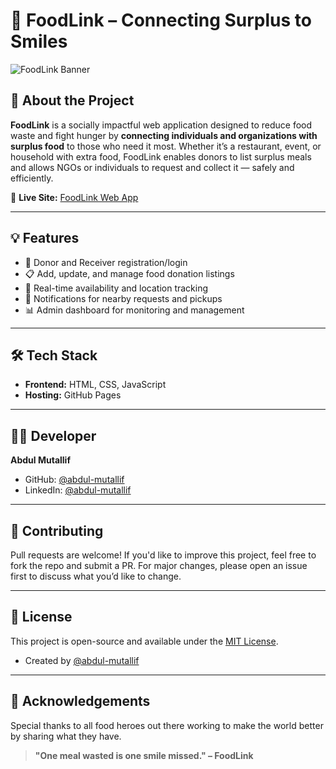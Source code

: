 # 🍱 FoodLink – Connecting Surplus to Smiles

![FoodLink Banner](https://abdul-mutallif.github.io/Project-FoodLink/assets/images/logo.png) <!-- optional: add project banner if available -->

## 🌟 About the Project

**FoodLink** is a socially impactful web application designed to reduce food waste and fight hunger by **connecting individuals and organizations with surplus food** to those who need it most. Whether it’s a restaurant, event, or household with extra food, FoodLink enables donors to list surplus meals and allows NGOs or individuals to request and collect it — safely and efficiently.

🔗 **Live Site:** [FoodLink Web App](https://abdul-mutallif.github.io/Project-FoodLink/about.html)

---

## 💡 Features

- 👥 Donor and Receiver registration/login
- 📋 Add, update, and manage food donation listings
- 📍 Real-time availability and location tracking
- 🔔 Notifications for nearby requests and pickups
- 📊 Admin dashboard for monitoring and management

---

## 🛠️ Tech Stack

- **Frontend:** HTML, CSS, JavaScript  
- **Hosting:** GitHub Pages  

---

## 👨‍💻 Developer

**Abdul Mutallif**  
- GitHub: [@abdul-mutallif](https://github.com/abdul-mutallif)  
- LinkedIn: [@abdul-mutallif](https://www.linkedin.com/in/abdul-mutallif/)  

---

## 🤝 Contributing

Pull requests are welcome! If you'd like to improve this project, feel free to fork the repo and submit a PR. For major changes, please open an issue first to discuss what you’d like to change.

---

## 📄 License

This project is open-source and available under the [MIT License](LICENSE).
- Created by [@abdul-mutallif](https://github.com/abdul-mutallif)

---

## 🙌 Acknowledgements

Special thanks to all food heroes out there working to make the world better by sharing what they have.

> **"One meal wasted is one smile missed." – FoodLink**

